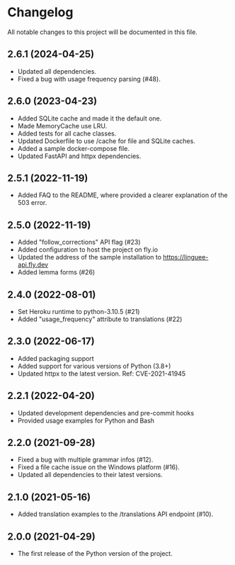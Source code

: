 # Changelog

All notable changes to this project will be documented in this file.

## 2.6.1 (2024-04-25)

- Updated all dependencies.
- Fixed a bug with usage frequency parsing (#48).

## 2.6.0 (2023-04-23)

- Added SQLite cache and made it the default one.
- Made MemoryCache use LRU.
- Added tests for all cache classes.
- Updated Dockerfile to use /cache for file and SQLite caches.
- Added a sample docker-compose file.
- Updated FastAPI and httpx dependencies.

## 2.5.1 (2022-11-19)

- Added FAQ to the README, where provided a clearer explanation of the 503 error.

## 2.5.0 (2022-11-19)

- Added "follow_corrections" API flag (#23)
- Added configuration to host the project on fly.io
- Updated the address of the sample installation to https://linguee-api.fly.dev
- Added lemma forms (#26)

## 2.4.0 (2022-08-01)

- Set Heroku runtime to python-3.10.5 (#21)
- Added "usage_frequency" attribute to translations (#22)

## 2.3.0 (2022-06-17)

- Added packaging support
- Added support for various versions of Python (3.8+)
- Updated httpx to the latest version. Ref: CVE-2021-41945

## 2.2.1 (2022-04-20)

- Updated development dependencies and pre-commit hooks
- Provided usage examples for Python and Bash

## 2.2.0 (2021-09-28)

- Fixed a bug with multiple grammar infos (#12).
- Fixed a file cache issue on the Windows platform (#16).
- Updated all dependencies to their latest versions.

## 2.1.0 (2021-05-16)

- Added translation examples to the /translations API endpoint (#10).

## 2.0.0 (2021-04-29)

- The first release of the Python version of the project.

